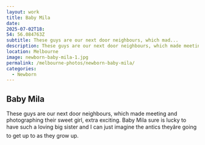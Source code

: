 ```yaml
---
layout: work
title: Baby Mila
date:
2025-07-02T18:
54: 56.084763Z
subtitle: These guys are our next door neighbours, which mad...
description: These guys are our next door neighbours, which made meeting and photographing their sweet girl, extra exciting. Baby Mila sure is lucky to have such a loving big sister and I can just imagine the antics they???re going to get up to as they grow up.
location: Melbourne
image: newborn-baby-mila-1.jpg
permalink: /melbourne-photos/newborn-baby-mila/
categories:
  - Newborn
---
```


## Baby Mila

These guys are our next door neighbours, which made meeting and photographing their sweet girl, extra exciting. Baby Mila sure is lucky to have such a loving big sister and I can just imagine the antics theyâre going to get up to as they grow up.
